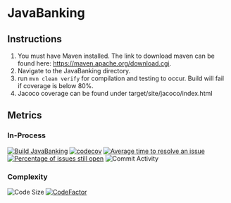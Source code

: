# JavaBanking
## Instructions
1. You must have Maven installed. The link to download maven can be found here: https://maven.apache.org/download.cgi.
2. Navigate to the JavaBanking directory.
3. run `mvn clean verify` for compilation and testing to occur. Build will fail if coverage is below 80%.
4. Jacoco coverage can be found under target/site/jacoco/index.html
## Metrics
### In-Process
[![Build JavaBanking](https://github.com/DylanKlintworth/JavaBanking/actions/workflows/maven.yml/badge.svg)](https://github.com/DylanKlintworth/JavaBanking/actions/workflows/maven.yml)
[![codecov](https://codecov.io/gh/DylanKlintworth/JavaBanking/branch/main/graph/badge.svg?token=YYYWFT4HCV)](https://codecov.io/gh/DylanKlintworth/JavaBanking)
[![Average time to resolve an issue](http://isitmaintained.com/badge/resolution/DylanKlintworth/JavaBanking.svg)](http://isitmaintained.com/project/DylanKlintworth/JavaBanking "Average time to resolve an issue")
[![Percentage of issues still open](http://isitmaintained.com/badge/open/DylanKlintworth/JavaBanking.svg)](http://isitmaintained.com/project/DylanKlintworth/JavaBanking "Percentage of issues still open")
![Commit Activity](https://img.shields.io/github/commit-activity/m/DylanKlintworth/JavaBanking)
### Complexity
![Code Size](https://img.shields.io/github/languages/code-size/DylanKlintworth/JavaBanking?style=plastic)
[![CodeFactor](https://www.codefactor.io/repository/github/dylanklintworth/javabanking/badge/main)](https://www.codefactor.io/repository/github/dylanklintworth/javabanking/overview/main)
